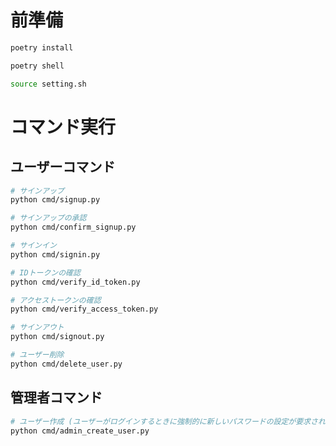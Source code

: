 # 前準備

```bash
poetry install

poetry shell

source setting.sh
```


# コマンド実行

## ユーザーコマンド

```bash
# サインアップ
python cmd/signup.py

# サインアップの承認
python cmd/confirm_signup.py

# サインイン
python cmd/signin.py

# IDトークンの確認
python cmd/verify_id_token.py

# アクセストークンの確認
python cmd/verify_access_token.py

# サインアウト
python cmd/signout.py

# ユーザー削除
python cmd/delete_user.py
```

## 管理者コマンド

```bash
# ユーザー作成 (ユーザーがログインするときに強制的に新しいパスワードの設定が要求される)
python cmd/admin_create_user.py
```
